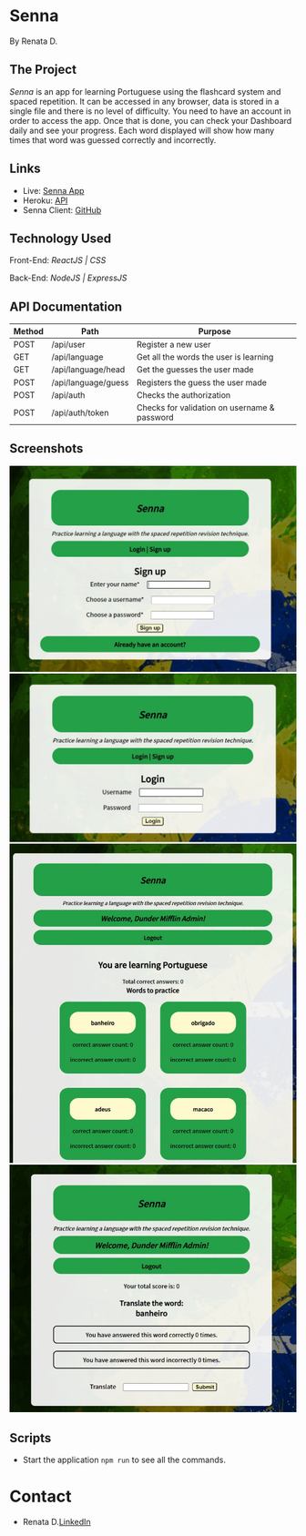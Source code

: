 #  Senna
By Renata D.

## The Project

_Senna_ is an app for learning Portuguese using the flashcard system and spaced repetition. It can be accessed in any browser, data is stored in a single file and there is no level of difficulty. You need to have an account in order to access the app. Once that is done, you can check your Dashboard daily and see your progress. Each word displayed will show how many times that word was guessed correctly and incorrectly.

## Links

* Live: [Senna App](https://thirsty-roentgen-7f7f2e.netlify.app/)
* Heroku: [API](https://capstone-spaced-repetition.herokuapp.com/)
* Senna Client: [GitHub](https://github.com/Seraphyne/spaced-repetition-capstone-client)

## Technology Used

Front-End: _ReactJS | CSS_

Back-End: _NodeJS | ExpressJS_

## API Documentation

| Method | Path               | Purpose                                                        |
| ------ | ------------------ | -------------------------------------------------------------- |
| POST   | /api/user          | Register a new user                                            |
| GET    | /api/language      | Get all the words the user is learning                         |
| GET    | /api/language/head | Get the guesses the user made                                  |
| POST   | /api/language/guess| Registers the guess the user made                              |
| POST   | /api/auth          | Checks the authorization                                       |
| POST   | /api/auth/token    | Checks for validation on username & password                   |

## Screenshots

![Register](/src/img/register.jpg "Landing Page | Register.")
![Login](/src/img/login.jpg "Login.")
![Welcome](/src/img/welcome.jpg "Welcome page for logged in user.") 
![Learning Words](/src/img/words.jpg "Displaying a specific word to translate.")

## Scripts

* Start the application `npm run` to see all the commands.

# Contact

* Renata D.[LinkedIn](https://www.linkedin.com/in/renatafd/?locale=en_US)

